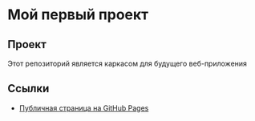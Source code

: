 # Мой первый проект
## Проект
Этот репозиторий является каркасом для будущего веб-приложения
## Ссылки
- [Публичная страница на GitHub Pages](https://vlad6030pro0.github.io/my_awesome_project/)